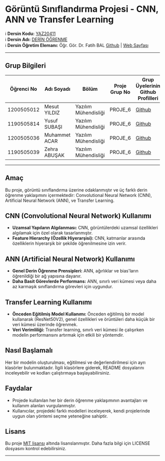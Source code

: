 # Görüntü Sınıflandırma Projesi - CNN, ANN ve Transfer Learning

:information_source: **Dersin Kodu:** [YAZ20411](https://ebp.klu.edu.tr/Ders/dersDetay/YAZ20411/716026/tr)  
:information_source: **Dersin Adı:** [DERİN ÖĞRENME](https://ebp.klu.edu.tr/Ders/dersDetay/YAZ20411/716026/tr)  
:information_source: **Dersin Öğretim Elemanı:** Öğr. Gör. Dr. Fatih BAL  [Github](https://github.com/balfatih)   |    [Web Sayfası](https://balfatih.github.io/)
   
---

## Grup Bilgileri

| Öğrenci No | Adı Soyadı           | Bölüm          		   | Proje Grup No | Grup Üyelerinin Github Profilleri                 |
|------------|----------------------|--------------------------|---------------|---------------------------------------------------|
| 1200505012  | Mesut YILDIZ			| Yazılım Mühendisliği     | PROJE_6       | [Github](https://github.com/Mesut16)     |
| 1190505814  | Yusuf SUBAŞI  | Yazılım Mühendisliği     | PROJE_6       | [Github](https://github.com/yosiniz)     |
| 1200505036  | Muhammet ACAR  | Yazılım Mühendisliği     | PROJE_6      | [Github](https://github.com/BySwesh)     |
| 1190505039  | Zehra ABUŞAK  | Yazılım Mühendisliği     | PROJE_6       | [Github](https://github.com/zabusak)     |
---

## Amaç

Bu proje, görüntü sınıflandırma üzerine odaklanmıştır ve üç farklı derin öğrenme yaklaşımını içermektedir: Convolutional Neural Network (CNN), Artificial Neural Network (ANN), ve Transfer Learning.

## CNN (Convolutional Neural Network) Kullanımı

- **Uzamsal Yapıların Algılanması:** CNN, görüntülerdeki uzamsal özellikleri algılamak için özel olarak tasarlanmıştır.
- **Feature Hierarchy (Özellik Hiyerarşisi):** CNN, katmanlar arasında özelliklerin hiyerarşik bir şekilde öğrenilmesine izin verir.

## ANN (Artificial Neural Network) Kullanımı

- **Genel Derin Öğrenme Prensipleri:** ANN, ağırlıklar ve bias'ların öğrenildiği bir ağ yapısına dayanır.
- **Daha Basit Görevlerde Performans:** ANN, sınırlı veri kümesi veya daha az karmaşık sınıflandırma görevleri için uygundur.

## Transfer Learning Kullanımı

- **Önceden Eğitilmiş Model Kullanımı:** Önceden eğitilmiş bir model kullanarak (ResNet50V2), genel özellikleri ve örüntüleri daha küçük bir veri kümesi üzerinde öğrenmek.
- **Veri Verimliliği:** Transfer learning, sınırlı veri kümesi ile çalışırken modelin performansını artırmak için etkili bir yöntemdir.

## Nasıl Başlamalı

Her bir modelin oluşturulması, eğitilmesi ve değerlendirilmesi için ayrı klasörler bulunmaktadır. İlgili klasörlere giderek, README dosyalarını inceleyebilir ve kodları çalıştırmaya başlayabilirsiniz.

## Faydalar

- Projede kullanılan her bir derin öğrenme yaklaşımının avantajları ve kullanım alanları vurgulanmıştır.
- Kullanıcılar, projedeki farklı modelleri inceleyerek, kendi projelerinde uygun olan yöntemi seçme yeteneğine sahiptir.

## Lisans

Bu proje [MIT lisansı](LICENSE) altında lisanslanmıştır. Daha fazla bilgi için LICENSE dosyasını kontrol edebilirsiniz.

---
